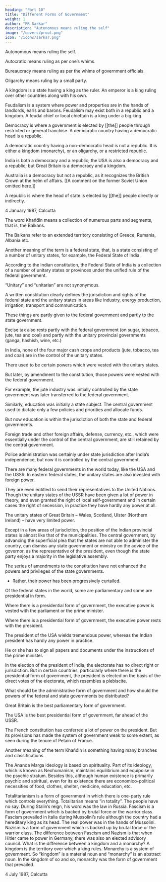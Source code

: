 ```yaml
---
heading: "Part 10"
title: "Different Forms of Government"
weight: 1
author: "PR Sarkar"
description: "Autonomous means ruling the self"
image: "/covers/prout.png"
icon: "/icons/sarkar.png"
---
```




Autonomous means ruling the self. 

Autocratic means ruling as per one’s whims. 

Bureaucracy means ruling as per the whims of government officials. 

Oligarchy means ruling by a small party. 

A kingdom is a state having a king as the ruler. An emperor is a king ruling over other countries along with his own.

Feudalism is a system where power and properties are in the hands of landlords, earls and barons. Feudalism may exist both in a republic and a kingdom. A feudal chief or local chieftain is a king under a big king.

Democracy is where a government is elected by [[the]] people through restricted or general franchise. A democratic country having a democratic head is a republic. 

A democratic country having a non-democratic head is not a republic. It is either a kingdom (monarchy), or an oligarchy, or a restricted republic. 

India is both a democracy and a republic; the USA is also a democracy and a republic; but Great Britain is a democracy and a kingdom. 

Australia is a democracy but not a republic, as it recognizes the British Crown at the helm of affairs. [[A comment on the former Soviet Union omitted here.]] 

A republic is where the head of state is elected by [[the]] people directly or indirectly.

4 January 1987, Calcutta

<!-- Published in: 
Prout in a Nutshell Part 12 [a compilation]
Chapter 14Previous chapter: Some Different Forms of Government -- Section ANext chapter: Some Different Forms of Government -- Section CBeginning of book	Prout in a Nutshell Part 12 [a compilation]
Some Different Forms of Government – Section B
Published in: 
Prout in a Nutshell Part 12 [a compilation]
Notes:
from Shabda Cayaniká Part 12

official source: Prout in a Nutshell Part 12

this version: is the printed Prout in a Nutshell Part 12, 1st edition, version (obvious spelling, punctuation and typographical mistakes only may have been corrected). I.e., this is the most up-to-date version as of the present Electronic Edition. -->

The word Khańd́in means a collection of numerous parts and segments, that is, the Balkans. 

The Balkans refer to an extended territory consisting of Greece, Rumania, Albania etc. 

Another meaning of the term is a federal state, that, is a state consisting of a number of unitary states, for example, the Federal State of India. 

According to the Indian constitution, the Federal State of India is a collection of a number of unitary states or provinces under the unified rule of the federal government.

“Unitary” and “unitarian” are not synonymous. <!-- Neither are these two terms synonymous with the term totalitarian. --> 

A written constitution clearly defines the jurisdiction and rights of the federal state and the unitary states in areas like industry, energy production, irrigation, transport and communication. 

These things are partly given to the federal government and partly to the state government. 

Excise tax also rests partly with the federal government (on sugar, tobacco, jute, tea and coal) and partly with the unitary provincial governments (ganga, hashish, wine, etc.) 

In India, none of the four major cash crops and products (jute, tobacco, tea and coal) are in the control of the unitary states.

There used to be certain powers which were vested with the unitary states. 

But later, by amendment to the constitution, those powers were vested with the federal government. 

For example, the jute industry was initially controlled by the state government was later transferred to the federal government. 

Similarly, education was initially a state subject. The central government used to dictate only a few policies and priorities and allocate funds. 

But now education is within the jurisdiction of both the state and federal governments. 

Foreign trade and other foreign affairs, defense, currency, etc., which were essentially under the control of the central government, are still retained by the central government. 

Police administration was certainly under state jurisdiction after India’s independence, but now it is controlled by the central government.

There are many federal governments in the world today, like the USA and the USSR. In eastern federal states, the unitary states are also invested with foreign power. 

They are even entitled to send their representatives to the United Nations. Though the unitary states of the USSR have been given a lot of power in theory, and even granted the right of local self-government and in certain cases the right of secession, in practice they have hardly any power at all.

The unitary states of Great Britain – Wales, Scotland, Ulster (Northern Ireland) – have very limited power. 

Except in a few areas of jurisdiction, the position of the Indian provincial states is almost like that of the municipalities. The central government, by advancing the superficial plea that the states are not able to administer the country, can dismiss any state government or ministry on the advice of the governor, as the representative of the president, even though the state party enjoys a majority in the legislative assembly.

The series of amendments to the constitution have not enhanced the powers and privileges of the state governments. 
- Rather, their power has been progressively curtailed.

Of the federal states in the world, some are parliamentary and some are presidential in form.

Where there is a presidential form of government, the executive power is vested with the parliament or the prime minister. 

Where there is a presidential form of government, the executive power rests with the president. 

The president of the USA wields tremendous power, whereas the Indian president has hardly any power in practice. 

He or she has to sign all papers and documents under the instructions of the prime minister. 

In the election of the president of India, the electorate has no direct right or jurisdiction. But in certain countries, particularly where there is the presidential form of government, the president is elected on the basis of the direct votes of the electorate, which resembles a plebiscite.

What should be the administrative form of government and how should the powers of the federal and state governments be distributed?


Great Britain is the best parliamentary form of government. 

The USA is the best presidential form of government, far ahead of the USSR.

The French constitution has conferred a lot of power on the president. But its provisions has made the system of government weak to some extent, as seen during the tenure of Petain of France. <!-- , this element of weakness was revealed. So now you understand that the proper Saḿskrta term for a federal or federated state is Khańd́in Ráśt́ra. -->

Another meaning of the term Khańd́in is something having many branches and classifications.

The Ananda Marga ideology is based on spirituality. Part of its ideology, which is known as Neohumanism, maintains equilibrium and equipoise in the psychic stratum. Besides this, although human existence is primarily psychic and spiritual, even for its existence there are economico-political necessities of food, clothes, shelter, medicine, education, etc. 

<!-- There should be a proper solution to all these mundane problems. To solve these problems a socio-economic theory has been formulated in the form of PROUT, an acronym for Progressive Utilization Theory. -->


<!-- Published in: 
Prout in a Nutshell Part 12 [a compilation]
Chapter 15Previous chapter: Some Different Forms of Government -- Section BNext chapter: Requirements of an Ideal ConstitutionBeginning of book	Prout in a Nutshell Part 12 [a compilation]
Some Different Forms of Government – Section C
Published in: 
Prout in a Nutshell Part 12 [a compilation]
Notes:
official source: Prout in a Nutshell Part 12

this version: is the printed Prout in a Nutshell Part 12, 1st edition, version (obvious spelling, punctuation and typographical mistakes only may have been corrected). I.e., this is the most up-to-date version as of the present Electronic Edition. -->


Totalitarianism is a form of government in which there is one-party rule which controls everything. Totalitarian means “in totality”. The people have no say. During Stalin’s reign, his word was the law in Russia.
Fascism is a form of government which is backed by brutal force or the warrior class. Fascism prevailed in Italia during Mussolini’s rule although the country had a hereditary king as its head. The real power was in the hands of Mussolini.
Nazism is a form of government which is backed up by brutal force or the warrior class. The difference between Fascism and Nazism is that when Hitler came to power in Germany, there was also an elected advisory council.
What is the difference between a kingdom and a monarchy? A kingdom is the territory over which a king rules. Monarchy is a system of government. So “kingdom” is a material noun and “monarchy” is an abstract noun. In the kingdom of so and so, monarchy was the form of government that prevailed.

4 July 1987, Calcutta

<!-- Published in: 
Prout in a Nutshell Part 12 [a compilation]
Chapter 16Previous chapter: Some Different Forms of Government -- Section CNext chapter: Service Psychology and Group PsychologyBeginning of book	Prout in a Nutshell Part 12 [a compilation]
Requirements of an Ideal Constitution
Published in: 
A Few Problems Solved Part 8
Prout in a Nutshell Part 12 [a compilation]
Notes:
official source: A Few Problems Solved Part 8

this version: is the printed A Few Problems Solved Part 8, 1st edition, version (obvious spelling, punctuation and typographical mistakes only may have been corrected). I.e., this is the most up-to-date version as of the present Electronic Edition. Words in double square brackets [[   ]] are corrections that did not appear in the printed version. -->


